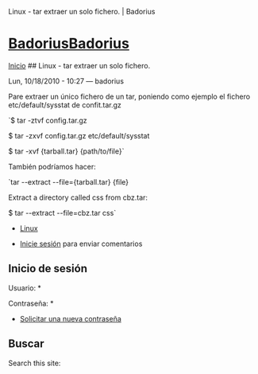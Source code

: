 





Linux - tar extraer un solo fichero. | Badorius


















# [BadoriusBadorius](/ "Badorius")

 
 

[Inicio](/) ## Linux - tar extraer un solo fichero.

 

Lun, 10/18/2010 - 10:27 — badorius

Pare extraer un único fichero de un tar, poniendo como ejemplo el fichero etc/default/sysstat de confit.tar.gz


 `$ tar -ztvf config.tar.gz  

$ tar -zxvf config.tar.gz etc/default/sysstat  

$ tar -xvf {tarball.tar} {path/to/file}`


También podríamos hacer:


 `tar --extract --file={tarball.tar} {file}  

Extract a directory called css from cbz.tar:  

$ tar --extract --file=cbz.tar css`





* [Linux](/?q=taxonomy/term/2)


* [Inicie sesión](/?q=user/login&destination=comment%2Freply%2F46%23comment-form) para enviar comentarios





 


## Inicio de sesión




Usuario: *



Contraseña: *



* [Solicitar una nueva contraseña](/?q=user/password "Solicita una contraseña nueva por correo electrónico.")






## Buscar





Search this site: 










 




